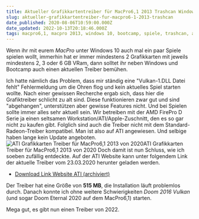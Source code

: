 ```yaml
---
title: Aktueller Grafikkartentreiber für MacPro6,1 2013 Trashcan Windows 10 Bootcamp ATI
slug: aktueller-grafikkartentreiber-fur-macpro6-1-2013-trashcan
date_published: 2020-08-06T10:59:00.000Z
date_updated: 2022-10-13T20:18:46.000Z
tags: macpro6,1, macpro 2013, windows 10, bootcamp, spiele, trashcan, ati, updated
---
```


Wenn ihr mit eurem *MacPro* unter Windows 10 auch mal ein paar Spiele spielen wollt, immerhin hat er immer mindestens 2 Grafikkarten mit jeweils mindestens 2, 3 oder 6 GB VRam, dann solltet ihr neben Windows und Bootcamp auch einen aktuellen Treiber bemühen.

Ich hatte nämlich das Problem, dass mir ständig eine "Vulkan-1.DLL Datei fehlt" Fehlermeldung um die Ohren flog und kein aktuelles Spiel starten wollte. Nach einer gewissen Recherche ergab sich, dass hier die Grafiktreiber schlicht zu alt sind. Diese funktionieren zwar gut und sind "abgehangen", unterstützen aber gewisse Features nicht. Und bei Spielen sollte immer alles sehr aktuell sein. Wir betreiben mit der AMD FirePro D Serie ja einen seltsamen Workstation/ATI/Apple-Zuschnitt, den es so gar nicht zu kaufen gibt. Folglich sind auch die Treiber nicht mit dem Standard-Radeon-Treiber kompatibel. Man ist also auf ATI angewiesen. Und selbige haben lange kein Update angeboten.
![ATI Grafikkarten Treiber für MacPro6,1 2013 von 2020](__GHOST_URL__/content/images/2020/08/macpro6-1_grafikkarte_treiber.PNG)ATI Grafikkarten Treiber für MacPro6,1 2013 von 2020
Doch damit ist nun Schluss, wie ich soeben zufällig entdeckte. Auf der ATI Website kann unter folgendem Link der aktuelle Treiber vom 23.03.2020 herunter geladen werden.

- [Download Link Website ATI (archiviert)](http://web.archive.org/web/20201119233800/https://www.amd.com/de/support/kb/release-notes/apple-boot-camp)

Der Treiber hat eine Größe von **515 MB**, die Installation läuft problemlos durch. Danach konnte ich ohne weitere Schwierigkeiten *Doom 2016 Vulkan* (und sogar Doom Eternal 2020 auf dem MacPro6,1) starten.

Mega gut, es gibt nun einen Treiber von 2022.
